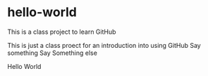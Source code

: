 # hello-world
This is a class project to learn GitHub

This is just a class proect for an introduction into using GitHub
Say something
Say Something else

Hello World
